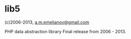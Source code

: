 # lib5
(c)2006-2013, a.m.emelianov@gmail.com

PHP data abstraction library
Final release from 2006 - 2013.
